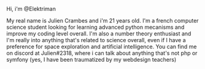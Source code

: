 Hi, i'm @Elektriman

My real name is Julien Crambes and i'm 21 years old.
I'm a french computer science student looking for learning advanced python mecanisms and improve my coding level overall.
I'm also a number theory enthusiast and I'm really into anything that's related to science overall, even if I have a preference for space exploration and artificial intelligence.
You can find me on discord at Julien#2318, where i can talk about anything that's not php or symfony (yes, I have been traumatized by my webdesign teachers)
